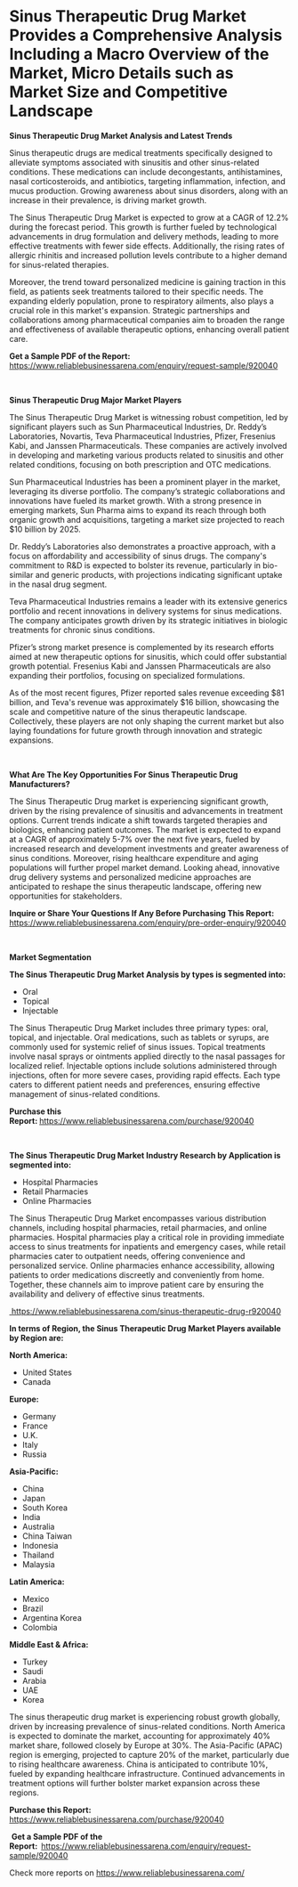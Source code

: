 <p><h1>Sinus Therapeutic Drug Market Provides a Comprehensive Analysis Including a Macro Overview of the Market, Micro Details such as Market Size and Competitive Landscape</h1></p><p><strong>Sinus Therapeutic Drug Market Analysis and Latest Trends</strong></p>
<p><p>Sinus therapeutic drugs are medical treatments specifically designed to alleviate symptoms associated with sinusitis and other sinus-related conditions. These medications can include decongestants, antihistamines, nasal corticosteroids, and antibiotics, targeting inflammation, infection, and mucus production. Growing awareness about sinus disorders, along with an increase in their prevalence, is driving market growth.</p><p>The Sinus Therapeutic Drug Market is expected to grow at a CAGR of 12.2% during the forecast period. This growth is further fueled by technological advancements in drug formulation and delivery methods, leading to more effective treatments with fewer side effects. Additionally, the rising rates of allergic rhinitis and increased pollution levels contribute to a higher demand for sinus-related therapies.  </p><p>Moreover, the trend toward personalized medicine is gaining traction in this field, as patients seek treatments tailored to their specific needs. The expanding elderly population, prone to respiratory ailments, also plays a crucial role in this market's expansion. Strategic partnerships and collaborations among pharmaceutical companies aim to broaden the range and effectiveness of available therapeutic options, enhancing overall patient care.</p></p>
<p><strong>Get a Sample PDF of the Report:&nbsp;</strong> <a href="https://www.reliablebusinessarena.com/enquiry/request-sample/920040?utm_campaign=2868&utm_medium=2&utm_source=Github&utm_content=ia&utm_term=07032025&utm_id=sinus-therapeutic-drug">https://www.reliablebusinessarena.com/enquiry/request-sample/920040</a></p>
<p>&nbsp;</p>
<p><strong>Sinus Therapeutic Drug Major Market Players</strong></p>
<p><p>The Sinus Therapeutic Drug Market is witnessing robust competition, led by significant players such as Sun Pharmaceutical Industries, Dr. Reddy’s Laboratories, Novartis, Teva Pharmaceutical Industries, Pfizer, Fresenius Kabi, and Janssen Pharmaceuticals. These companies are actively involved in developing and marketing various products related to sinusitis and other related conditions, focusing on both prescription and OTC medications.</p><p>Sun Pharmaceutical Industries has been a prominent player in the market, leveraging its diverse portfolio. The company’s strategic collaborations and innovations have fueled its market growth. With a strong presence in emerging markets, Sun Pharma aims to expand its reach through both organic growth and acquisitions, targeting a market size projected to reach $10 billion by 2025.</p><p>Dr. Reddy’s Laboratories also demonstrates a proactive approach, with a focus on affordability and accessibility of sinus drugs. The company's commitment to R&D is expected to bolster its revenue, particularly in bio-similar and generic products, with projections indicating significant uptake in the nasal drug segment.</p><p>Teva Pharmaceutical Industries remains a leader with its extensive generics portfolio and recent innovations in delivery systems for sinus medications. The company anticipates growth driven by its strategic initiatives in biologic treatments for chronic sinus conditions.</p><p>Pfizer’s strong market presence is complemented by its research efforts aimed at new therapeutic options for sinusitis, which could offer substantial growth potential. Fresenius Kabi and Janssen Pharmaceuticals are also expanding their portfolios, focusing on specialized formulations.</p><p>As of the most recent figures, Pfizer reported sales revenue exceeding $81 billion, and Teva's revenue was approximately $16 billion, showcasing the scale and competitive nature of the sinus therapeutic landscape. Collectively, these players are not only shaping the current market but also laying foundations for future growth through innovation and strategic expansions.</p></p>
<p>&nbsp;</p>
<p><strong>What Are The Key Opportunities For Sinus Therapeutic Drug Manufacturers?</strong></p>
<p><p>The Sinus Therapeutic Drug market is experiencing significant growth, driven by the rising prevalence of sinusitis and advancements in treatment options. Current trends indicate a shift towards targeted therapies and biologics, enhancing patient outcomes. The market is expected to expand at a CAGR of approximately 5-7% over the next five years, fueled by increased research and development investments and greater awareness of sinus conditions. Moreover, rising healthcare expenditure and aging populations will further propel market demand. Looking ahead, innovative drug delivery systems and personalized medicine approaches are anticipated to reshape the sinus therapeutic landscape, offering new opportunities for stakeholders.</p></p>
<p><strong>Inquire or Share Your Questions If Any Before Purchasing This Report:</strong> <a href="https://www.reliablebusinessarena.com/enquiry/pre-order-enquiry/920040?utm_campaign=2868&utm_medium=2&utm_source=Github&utm_content=ia&utm_term=07032025&utm_id=sinus-therapeutic-drug">https://www.reliablebusinessarena.com/enquiry/pre-order-enquiry/920040</a></p>
<p>&nbsp;</p>
<p><strong>Market Segmentation</strong></p>
<p><strong>The Sinus Therapeutic Drug Market Analysis by types is segmented into:</strong></p>
<p><ul><li>Oral</li><li>Topical</li><li>Injectable</li></ul></p>
<p><p>The Sinus Therapeutic Drug Market includes three primary types: oral, topical, and injectable. Oral medications, such as tablets or syrups, are commonly used for systemic relief of sinus issues. Topical treatments involve nasal sprays or ointments applied directly to the nasal passages for localized relief. Injectable options include solutions administered through injections, often for more severe cases, providing rapid effects. Each type caters to different patient needs and preferences, ensuring effective management of sinus-related conditions.</p></p>
<p><strong>Purchase this Report:&nbsp;</strong><a href="https://www.reliablebusinessarena.com/purchase/920040?utm_campaign=2868&utm_medium=2&utm_source=Github&utm_content=ia&utm_term=07032025&utm_id=sinus-therapeutic-drug">https://www.reliablebusinessarena.com/purchase/920040</a></p>
<p>&nbsp;</p>
<p><strong>The Sinus Therapeutic Drug Market Industry Research by Application is segmented into:</strong></p>
<p><ul><li>Hospital Pharmacies</li><li>Retail Pharmacies</li><li>Online Pharmacies</li></ul></p>
<p><p>The Sinus Therapeutic Drug Market encompasses various distribution channels, including hospital pharmacies, retail pharmacies, and online pharmacies. Hospital pharmacies play a critical role in providing immediate access to sinus treatments for inpatients and emergency cases, while retail pharmacies cater to outpatient needs, offering convenience and personalized service. Online pharmacies enhance accessibility, allowing patients to order medications discreetly and conveniently from home. Together, these channels aim to improve patient care by ensuring the availability and delivery of effective sinus treatments.</p></p>
<p><a href="https://www.reliablebusinessarena.com/sinus-therapeutic-drug-r920040?utm_campaign=2868&utm_medium=2&utm_source=Github&utm_content=ia&utm_term=07032025&utm_id=sinus-therapeutic-drug">&nbsp;https://www.reliablebusinessarena.com/sinus-therapeutic-drug-r920040</a></p>
<p><strong>In terms of Region, the Sinus Therapeutic Drug Market Players available by Region are:</strong></p>
<p>
    <p> <strong> North America: </strong>
        <ul>
            <li>United States</li>
            <li>Canada</li>
        </ul>
        </p> 
    <p> <strong> Europe: </strong>
        <ul>
            <li>Germany</li>
            <li>France</li>
            <li>U.K.</li>
            <li>Italy</li>
            <li>Russia</li>
        </ul>
        </p> 
    <p> <strong> Asia-Pacific: </strong>
        <ul>
            <li>China</li>
            <li>Japan</li>
            <li>South Korea</li>
            <li>India</li>
            <li>Australia</li>
            <li>China Taiwan</li>
            <li>Indonesia</li>
            <li>Thailand</li>
            <li>Malaysia</li>
        </ul>
        </p> 
    <p> <strong> Latin America: </strong>
        <ul>
            <li>Mexico</li>
            <li>Brazil</li>
            <li>Argentina Korea</li>
            <li>Colombia</li>
        </ul>
        </p> 
    <p> <strong> Middle East & Africa: </strong>
        <ul>
            <li>Turkey</li>
            <li>Saudi</li>
            <li>Arabia</li>
            <li>UAE</li>
            <li>Korea</li>
        </ul>
    </p>
    </p>
<p><p>The sinus therapeutic drug market is experiencing robust growth globally, driven by increasing prevalence of sinus-related conditions. North America is expected to dominate the market, accounting for approximately 40% market share, followed closely by Europe at 30%. The Asia-Pacific (APAC) region is emerging, projected to capture 20% of the market, particularly due to rising healthcare awareness. China is anticipated to contribute 10%, fueled by expanding healthcare infrastructure. Continued advancements in treatment options will further bolster market expansion across these regions.</p></p>
<p><strong>Purchase this Report: </strong><a href="https://www.reliablebusinessarena.com/purchase/920040?utm_campaign=2868&utm_medium=2&utm_source=Github&utm_content=ia&utm_term=07032025&utm_id=sinus-therapeutic-drug">https://www.reliablebusinessarena.com/purchase/920040</a></p>
<p>&nbsp;<strong>Get a Sample PDF of the Report:&nbsp;&nbsp;</strong><a href="https://www.reliablebusinessarena.com/enquiry/request-sample/920040?utm_campaign=2868&utm_medium=2&utm_source=Github&utm_content=ia&utm_term=07032025&utm_id=sinus-therapeutic-drug">https://www.reliablebusinessarena.com/enquiry/request-sample/920040</a></p>
<p><strong></strong></p>
<p>Check more reports on <a href="https://www.reliablebusinessarena.com/?utm_campaign=2868&utm_medium=2&utm_source=Github&utm_content=ia&utm_term=07032025&utm_id=sinus-therapeutic-drug">https://www.reliablebusinessarena.com/</a></p>